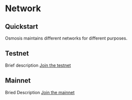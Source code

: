 # Network

## Quickstart
Osmosis maintains different networks for different purposes. 

## Testnet
Brief description
[Join the testnet](join-testnet)

## Mainnet
Bried Description
[Join the mainnet](join-mainnet.md)
